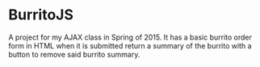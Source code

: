 # BurritoJS
A project for my AJAX class in Spring of 2015. It has a basic burrito order form in HTML when it is submitted return a summary of the burrito with a button to remove said burrito summary.
